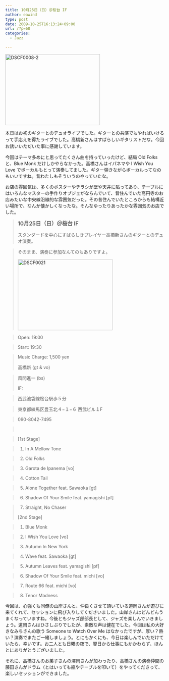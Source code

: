 ```yaml
---
title: 10月25日（日）＠桜台 IF
author: eawind
type: post
date: 2009-10-25T16:13:24+09:00
url: /?p=68
categories:
  - Jazz

---
```

<span class="mt-enclosure mt-enclosure-image" style="display: inline;"><a href="/img/wp/2009/10/DSCF0008-2.jpg"><img class="alignnone size-medium wp-image-837" src="/img/wp/2009/10/DSCF0008-2.jpg" alt="DSCF0008-2" width="300" height="225" srcset="/img/wp/2009/10/DSCF0008-2.jpg 300w, /img/wp/2009/10/DSCF0008-2-1024x768.jpg 1024w, /img/wp/2009/10/DSCF0008-2.jpg 1280w" sizes="(max-width: 300px) 100vw, 300px" /></a></span>

<span style="line-height: 1.5;">本日はお初のギターとのデュオライブでした。ギターとの共演でもやればいけるって手応えを得たライブでした。高橋新さんはすばらしいギタリストだな。今回お誘いいただいた事に感謝しています。</span>

今回はテーマ多めにと思ってたくさん曲を持っていったけど、結局 Old Folks と、Blue Monk だけしかやらなかった。高橋さんはイパネマや I Wish You Love でボーカルもとって演奏してました。ギター弾きながらボーカルってなのもいいですね。昔わたしもそういうのやっていたな。

お店の雰囲気は、多くのポスターやチラシが壁や天井に貼ってあり、テーブルにはいろんなマスターの手作りオブジェがならんでいて、昔住んでいた高円寺のお店みたいな中央線沿線的な雰囲気だった。その昔住んでいたところからも結構近い場所で、なんか懐かしくなったな。そんなゆったりあったかな雰囲気のお店でした。

> **<big>10月25日（日）＠桜台 IF</big>**
> 
> スタンダードを中心にすばらしきプレイヤー高橋新さんのギターとのデュオ演奏。
  
> そのまま、演奏に参加なんてのもありですよ。
> 
> <span class="mt-enclosure mt-enclosure-image" style="display: inline;"><a href="/img/wp/2009/10/DSCF0021.jpg"><img class="alignnone size-medium wp-image-838" src="/img/wp/2009/10/DSCF0021.jpg" alt="DSCF0021" width="300" height="225" srcset="/img/wp/2009/10/DSCF0021.jpg 300w, /img/wp/2009/10/DSCF0021-1024x768.jpg 1024w, /img/wp/2009/10/DSCF0021.jpg 1280w" sizes="(max-width: 300px) 100vw, 300px" /></a></span>
  
> Open: 19:00
  
> Start: 19:30
  
> Music Charge: 1,500 yen
> 
> 高橋新 (gt & vo)
  
> 風間進一 (bs)
> 
> IF:
  
> 西武池袋線桜台駅歩５分
  
> 東京都練馬区豊玉北４−１−６ 西武ビル１F
  
> 090-8042-7495
  
> <br clear="all" />
  
> [1st Stage]
  
> 1. In A Mellow Tone
  
> 2. Old Folks
  
> 3. Garota de Ipanema [vo]
  
> 4. Cotton Tail
  
> 5. Alone Together feat. Sawaoka [gt]
  
> 6. Shadow Of Your Smile feat. yamagishi [pf]
  
> 7. Straight, No Chaser
> 
> [2nd Stage]
  
> 1. Blue Monk
  
> 2. I Wish You Love [vo]
  
> 3. Autumn In New York
  
> 4. Wave feat. Sawaoka [gt]
  
> 5. Autumn Leaves feat. yamagishi [pf]
  
> 6. Shadow Of Your Smile feat. michi [vo]
  
> 7. Route 66 feat. michi [vo]
  
> 8. Tenor Madness

今回は、心強くも同僚の山岸さんと、仲良くさせて頂いている道岡さんが遊びに来てくれて、セッションに飛び入りしてくださいました。山岸さんはどんどんうまくなっていますね。今後ともジャズ部部長として、ジャズを楽しんでいきましょう。道岡さんはひさしぶりでしたが、素敵な声は健在でした。今回は私の大好きなみちさんの歌う Someone to Watch Over Me はなかったですが、厚い？熱い？演奏でまたご一緒しましょう。とにもかくにも、今日は楽しんでいただけていたら、幸いです。お二人とも日曜の夜で、翌日から仕事にもかかわらず、ほんとにありがとうございました。

それに、高橋さんのお弟子さんの澤岡さんが加わったり、高橋さんの演奏仲間の藤田さんがドラム（とはいっても瓶やテーブルを叩いて）をやってくださって、楽しいセッションができました。
